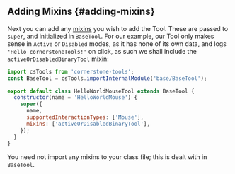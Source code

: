 ## Adding Mixins {#adding-mixins}

Next you can add any [mixins](../anatomy-of-a-tool/index.md#mixins) you wish to add the Tool. These are passed to `super`, and initialized in `BaseTool`. For our example, our Tool only makes sense in `Active` or `Disabled` modes, as it has none of its own data, and logs `'Hello cornerstoneTools!'` on click, as such we shall include the `activeOrDisabledBinaryTool` mixin:

```js
import csTools from 'cornerstone-tools';
const BaseTool = csTools.importInternalModule('base/BaseTool');

export default class HelloWorldMouseTool extends BaseTool {
  constructor(name = 'HelloWorldMouse') {
    super({
      name,
      supportedInteractionTypes: ['Mouse'],
      mixins: ['activeOrDisabledBinaryTool'],
    });
  }
}
```

You need not import any mixins to your class file; this is dealt with in `BaseTool`.
